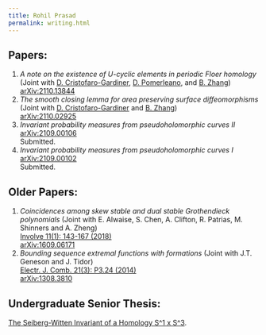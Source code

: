 ```yaml
---
title: Rohil Prasad
permalink: writing.html
---
```


<!-- Global site tag (gtag.js) - Google Analytics -->
<script async src="https://www.googletagmanager.com/gtag/js?id=G-BY606CKRSC"></script>
<script>
  window.dataLayer = window.dataLayer || [];
  function gtag(){dataLayer.push(arguments);}
  gtag('js', new Date());

  gtag('config', 'G-BY606CKRSC');
</script>

## Papers:
1. _A note on the existence of U-cyclic elements in periodic Floer homology_ (Joint with [D. Cristofaro-Gardiner](https://dancg.sites.ucsc.edu/), [D. Pomerleano](https://danielpomerleano.com), and [B. Zhang](https://web.math.princeton.edu/~bz/))<br>[arXiv:2110.13844](https://arxiv.org/abs/2110.13844)
2. _The smooth closing lemma for area preserving surface diffeomorphisms_ (Joint with [D. Cristofaro-Gardiner](https://dancg.sites.ucsc.edu/) and [B. Zhang](https://web.math.princeton.edu/~bz/))<br>[arXiv:2110.02925](https://arxiv.org/abs/2110.02925)
3. _Invariant probability measures from pseudoholomorphic curves II_<br>[arXiv:2109.00106](https://arxiv.org/abs/2109.00106)<br>Submitted.
4. _Invariant probability measures from pseudoholomorphic curves I_<br>[arXiv:2109.00102](https://arxiv.org/abs/2109.00102)<br>Submitted.

## Older Papers:
1. _Coincidences among skew stable and dual stable Grothendieck polynomials_ (Joint with E. Alwaise, S. Chen, A. Clifton, R. Patrias, M. Shinners and A. Zheng)<br>[Involve 11(1): 143-167 (2018)](https://projecteuclid.org/journals/involve-a-journal-of-mathematics/volume-11/issue-1/Coincidences-among-skew-stable-and-dual-stable-Grothendieck-polynomials/10.2140/involve.2018.11.143.short)<br>[arXiv:1609.06171](https://arxiv.org/abs/1609.06171)
2. _Bounding sequence extremal functions with formations_ (Joint with J.T. Geneson and J. Tidor)<br>[Electr. J. Comb. 21(3): P3.24 (2014)](https://www.combinatorics.org/ojs/index.php/eljc/article/view/v21i3p24)<br>[arXiv:1308.3810](https://arxiv.org/abs/1308.3810)

## Undergraduate Senior Thesis:

[The Seiberg-Witten Invariant of a Homology S^1 x S^3](https://r0hilp.github.io/assets/docs/harvard_thesis.pdf). 
